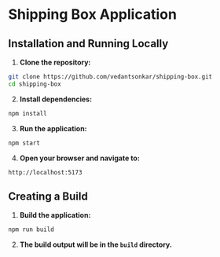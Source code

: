 # Shipping Box Application

## Installation and Running Locally

1. **Clone the repository:**

```sh
git clone https://github.com/vedantsonkar/shipping-box.git
cd shipping-box
```

2. **Install dependencies:**

```sh
npm install
```

3. **Run the application:**

```sh
npm start
```

4. **Open your browser and navigate to:**

```
http://localhost:5173
```

## Creating a Build

1. **Build the application:**

```sh
npm run build
```

2. **The build output will be in the `build` directory.**
